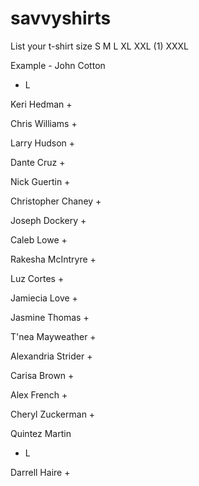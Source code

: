 # savvyshirts
List your t-shirt size S M L XL XXL (1) XXXL

Example - John Cotton
+ L

Keri Hedman
+

Chris Williams
+

Larry Hudson
+

Dante Cruz
+

Nick Guertin
+

Christopher Chaney
+

Joseph Dockery
+

Caleb Lowe
+

Rakesha McIntryre
+

Luz Cortes
+

Jamiecia Love
+

Jasmine Thomas
+

T'nea Mayweather
+

Alexandria Strider
+

Carisa Brown
+

Alex French
+

Cheryl Zuckerman
+

Quintez Martin
+ L

Darrell Haire
+
